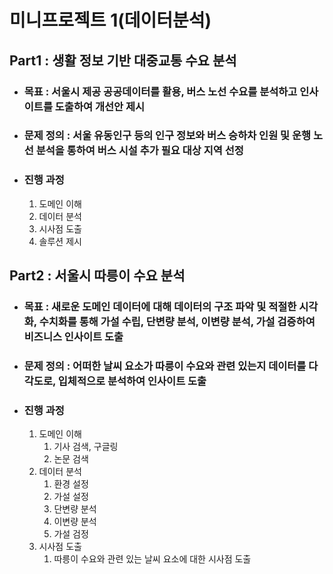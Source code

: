 # 미니프로젝트 1(데이터분석)

## Part1 : 생활 정보 기반 대중교통 수요 분석

+ ### 목표 : 서울시 제공 공공데이터를 활용, 버스 노선 수요를 분석하고 인사이트를 도출하여 개선안 제시
+ ### 문제 정의 : 서울 유동인구 등의 인구 정보와 버스 승하차 인원 및 운행 노선 분석을 통하여 버스 시설 추가 필요 대상 지역 선정
+ ### 진행 과정
    1. 도메인 이해
    2. 데이터 분석
    3. 시사점 도출
    4. 솔루션 제시
## Part2 : 서울시 따릉이 수요 분석

+ ### 목표 : 새로운 도메인 데이터에 대해 데이터의 구조 파악 및 적절한 시각화, 수치화를 통해 가설 수립, 단변량 분석, 이변량 분석, 가설 검증하여 비즈니스 인사이트 도출
+ ### 문제 정의 : 어떠한 날씨 요소가 따릉이 수요와 관련 있는지 데이터를 다각도로, 입체적으로 분석하여 인사이트 도출
+ ### 진행 과정
    1. 도메인 이해
        1. 기사 검색, 구글링
        2. 논문 검색
    2. 데이터 분석
        1. 환경 설정
        2. 가설 설정
        3. 단변량 분석
        4. 이변량 분석
        5. 가설 검정
    3. 시사점 도출
        1. 따릉이 수요와 관련 있는 날씨 요소에 대한 시사점 도출
